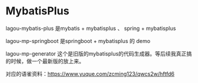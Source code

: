 # MybatisPlus
lagou-mybatis-plus
是mybatis + mybatisplus 、 spring + mybatisplus

lagou-mp-springboot
是springboot + mybatisplus 的 demo

lagou-mp-generator
这个是旧版的mybatisplus的代码生成器。等后续我真正搞的时候，做一个最新版的放上来。

对应的语雀资料：https://www.yuque.com/zcming123/qwcs2w/hftfd6
